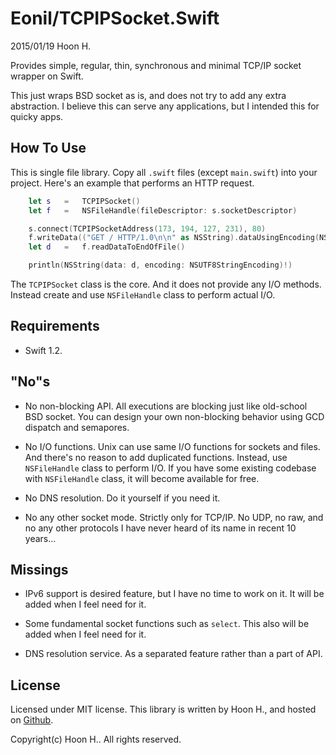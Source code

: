 Eonil/TCPIPSocket.Swift
=======================
2015/01/19
Hoon H.


Provides simple, regular, thin, synchronous and minimal TCP/IP socket wrapper on Swift.

This just wraps BSD socket as is, and does not try to add any extra abstraction.
I believe this can serve any applications, but I intended this for quicky apps. 








How To Use
----------
This is single file library.
Copy all `.swift` files (except `main.swift`) into your project.
Here's an example that performs an HTTP request.

````swift
	let	s	=	TCPIPSocket()
	let	f	=	NSFileHandle(fileDescriptor: s.socketDescriptor)

	s.connect(TCPIPSocketAddress(173, 194, 127, 231), 80)
	f.writeData(("GET / HTTP/1.0\n\n" as NSString).dataUsingEncoding(NSUTF8StringEncoding)!)
	let	d	=	f.readDataToEndOfFile()

	println(NSString(data: d, encoding: NSUTF8StringEncoding)!)
````

The `TCPIPSocket` class is the core. And it does not provide any I/O methods. 
Instead create and use `NSFileHandle` class to perform actual I/O.




Requirements
------------
-	Swift 1.2.





"No"s
---------
-	No non-blocking API. All executions are blocking just like old-school BSD socket.
	You can design your own non-blocking behavior using GCD dispatch and semapores.

-	No I/O functions. Unix can use same I/O functions for sockets and files. And there's
	no reason to add duplicated functions. Instead, use `NSFileHandle` class to perform I/O.
	If you have some existing codebase with `NSFileHandle` class, it will become available 
	for free.

-	No DNS resolution. Do it yourself if you need it.

-	No any other socket mode. Strictly only for TCP/IP. No UDP, no raw, and no any other 
	protocols I have never heard of its name in recent 10 years...







Missings
--------
-	IPv6 support is desired feature, but I have no time to work on it. It will be added 
	when I feel need for it.

-	Some fundamental socket functions such as `select`. This also will be added when I 
	feel need for it.

-	DNS resolution service. As a separated feature rather than a part of API.






License
-------
Licensed under MIT license.
This library is written by Hoon H., and hosted on [Github](https://github.com/Eonil/TCPIPSocket.Swift).

Copyright(c) Hoon H.. All rights reserved.





